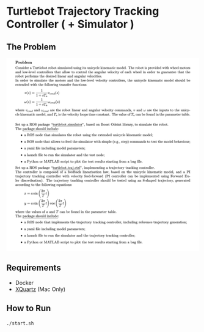 # Turtlebot Trajectory Tracking Controller ( + Simulator )

## The Problem
![Problem Description](doc/problem.png)

## Requirements
- Docker
- [XQuartz](https://www.xquartz.org/) (Mac Only)

## How to Run
```sh
./start.sh
```
